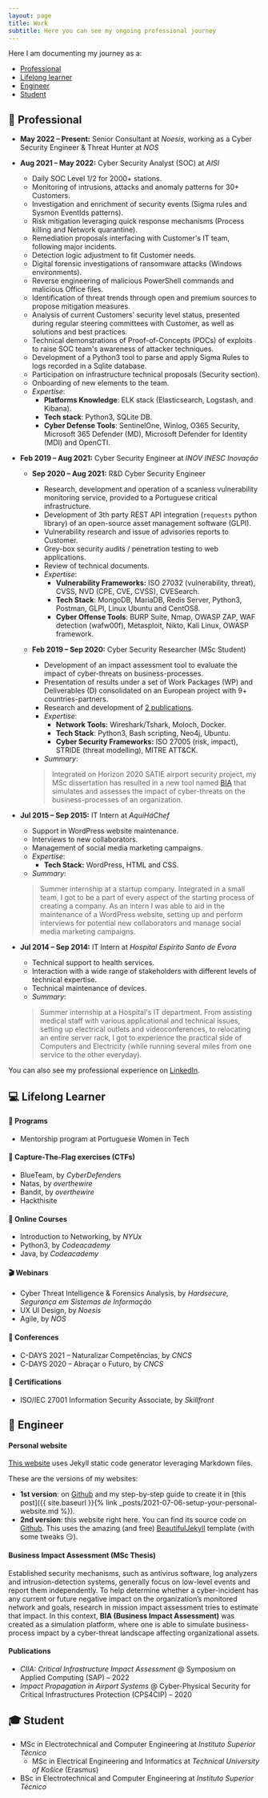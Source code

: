 ```yaml
---
layout: page
title: Work
subtitle: Here you can see my ongoing professional journey
---
```


Here I am documenting my journey as a:

* [Professional](#-professional)
* [Lifelong learner](#-lifelong-learner)
* [Engineer](#-engineer)
* [Student](#-student)

## 💼 Professional

- **May 2022 – Present:** Senior Consultant at *Noesis*, working as a Cyber Security Engineer & Threat Hunter at *NOS*

- **Aug 2021 – May 2022:** Cyber Security Analyst (SOC) at *AISI*
  * Daily SOC Level 1/2 for 2000+ stations.
  * Monitoring of intrusions, attacks and anomaly patterns for 30+ Customers.
  * Investigation and enrichment of security events (Sigma rules and Sysmon EventIds patterns).
  * Risk mitigation leveraging quick response mechanisms (Process killing and Network quarantine).
  * Remediation proposals interfacing with Customer's IT team, following major incidents.
  * Detection logic adjustment to fit Customer needs.
  * Digital forensic investigations of ransomware attacks (Windows environments).
  * Reverse engineering of malicious PowerShell commands and malicious Office files.
  * Identification of threat trends through open and premium sources to propose mitigation measures.
  * Analysis of current Customers' security level status, presented during regular steering committees with Customer, as well as solutions and best practices.
  * Technical demonstrations of Proof-of-Concepts (POCs) of exploits to raise SOC team's awareness of attacker techniques.
  * Development of a Python3 tool to parse and apply Sigma Rules to logs recorded in a Sqlite database.
  * Participation on infrastructure technical proposals (Security section).
  * Onboarding of new elements to the team.
  * *Expertise*:
    * **Platforms Knowledge**:  ELK stack (Elasticsearch, Logstash, and Kibana).
    * **Tech stack**: Python3, SQLite DB.
    * **Cyber Defense Tools**: SentinelOne, Winlog, O365 Security, Microsoft 365 Defender (MD), Microsoft Defender for Identity (MDI) and OpenCTI.
  
  

- **Feb 2019 – Aug 2021:** Cyber Security Engineer at *INOV INESC Inovação*

  * **Sep 2020 – Aug 2021:** R&D Cyber Security Engineer
    * Research, development and operation of a scanless vulnerability monitoring service, provided to a Portuguese critical infrastructure.
    * Development of 3th party REST API integration (`requests` python library) of an open-source asset management software (GLPI).
    * Vulnerability research and issue of advisories reports to Customer.
    * Grey-box security audits / penetration testing to web applications.
    * Review of technical documents.
    * *Expertise*:
      * **Vulnerability Frameworks:** ISO 27032 (vulnerability, threat), CVSS, NVD (CPE, CVE, CVSS), CVESearch.
      * **Tech Stack**: MongoDB, MariaDB, Redis Server, Python3, Postman, GLPI, Linux Ubuntu and CentOS8.
      * **Cyber Offense Tools**: BURP Suite, Nmap, OWASP ZAP, WAF detection (wafw00f), Metasploit, Nikto, Kali Linux, OWASP framework.

  * **Feb 2019 – Sep 2020:** Cyber Security Researcher (MSc Student)
    * Development of an impact assessment tool to evaluate the impact of cyber-threats on business-processes.
    * Presentation of results under a set of Work Packages (WP) and Deliverables (D) consolidated on an European project with 9+ countries-partners.
    * Research and development of [2 publications](#publications).
    * *Expertise*:
      * **Network Tools:** Wireshark/Tshark, Moloch, Docker.
      * **Tech Stack**: Python3, Bash scripting, Neo4j, Ubuntu.
      * **Cyber Security Frameworks:** ISO 27005 (risk, impact), STRIDE (threat modelling), MITRE ATT&CK.
    * *Summary*:
    > Integrated on Horizon 2020 SATIE airport security project, my MSc dissertation has resulted in a new tool named [BIA](#business-impact-assessment-msc-thesis) that simulates and assesses the impact of cyber-threats on the business-processes of an organization.

- **Jul 2015 – Sep 2015:** IT Intern at *AquiHáChef*
  * Support in WordPress website maintenance.
  * Interviews to new collaborators.
  * Management of social media marketing campaigns.
  * *Expertise*:
    * **Tech Stack:** WordPress, HTML and CSS.
  * *Summary*:
  > Summer internship at a startup company. Integrated in a small team, I got to be a part of every aspect of the starting process of creating a company. As an intern I was able to aid in the maintenance of a WordPress website, setting up and perform interviews for potential new collaborators and manage social media marketing campaigns.


- **Jul 2014 – Sep 2014:** IT Intern at *Hospital Espírito Santo de Évora*
  * Technical support to health services.
  * Interaction with a wide range of stakeholders with different levels of technical expertise.
  * Technical maintenance of devices.
  * *Summary*:
  > Summer internship at a Hospital's IT department. From assisting medical staff with various applicational and technical issues, setting up electrical outlets and videoconferences, to relocating an entire server rack, I got to experience the practical side of Computers and Electricity (while running several miles from one service to the other everyday).


You can also see my professional experience on <a href="https://linkedin.com/in/{{ site.social-network-links.linkedin }}">LinkedIn</a>.

## 💻 Lifelong Learner

#### 📅 Programs
* Mentorship program at Portuguese Women in Tech

#### 🚩 Capture-The-Flag exercises (CTFs)
* BlueTeam, by *CyberDefenders*
* Natas, by *overthewire*
* Bandit, by *overthewire*
* Hackthisite

#### 🎫 Online Courses
* Introduction to Networking, by *NYUx*
* Python3, by *Codeacademy*
* Java, by *Codeacademy*

#### 🎬 Webinars
* Cyber Threat Intelligence & Forensics Analysis, by *Hardsecure, Segurança em Sistemas de Informação*
* UX UI Design, by *Noesis*
* Agile, by *NOS*

#### 🎤 Conferences
* C-DAYS 2021 – Naturalizar Competências, by *CNCS*
* C-DAYS 2020 – Abraçar o Futuro, by *CNCS*

#### 📜 Certifications
* ISO/IEC 27001 Information Security Associate, by *Skillfront*



## 📐 Engineer
#### Personal website
[This website](https://olgacarvalho.github.io/) uses Jekyll static code generator leveraging Markdown files.

These are the versions of my websites:
  * **1st version**: on [Github](https://github.com/OlgaCarvalho/first_personal_website) and my step-by-step guide to create it in [this post]({{ site.baseurl }}{% link _posts/2021-07-06-setup-your-personal-website.md %}).
  * **2nd version**: this website right here. You can find its source code on [Github](https://github.com/OlgaCarvalho/olgacarvalho.github.io). This uses the amazing (and free) [BeautifulJekyll](https://beautifuljekyll.com/) template (with some tweaks 😏).

#### Business Impact Assessment (MSc Thesis)
Established security mechanisms, such as antivirus software, log analyzers and intrusion-detection systems, generally focus on low-level events and report them independently.
To help determine whether a cyber-incident has any current or future negative impact on the organization’s monitored network and goals, research in mission impact assessment tries to estimate that impact.
In this context, **BIA (Business Impact Assessment)** was created as a simulation platform, where one is able to simulate business-process impact by a cyber-threat landscape affecting organizational assets.

#### Publications

* *CIIA: Critical Infrastructure Impact Assessment* @ Symposium on Applied Computing (SAP) – 2022
* *Impact Propagation in Airport Systems* @ Cyber-Physical Security for Critical Infrastructures Protection (CPS4CIP) – 2020


## 🎓 Student

* MSc in Electrotechnical and Computer Engineering at *Instituto Superior Técnico*
    * MSc in Electrical Engineering and Informatics at *Technical University of Košice* (Erasmus)
* BSc in Electrotechnical and Computer Engineering at *Instituto Superior Técnico*
